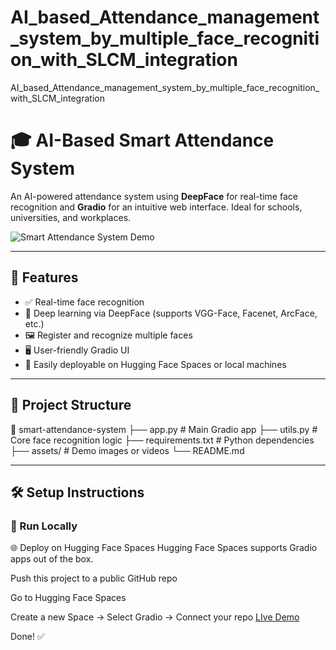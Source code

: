 # AI_based_Attendance_management_system_by_multiple_face_recognition_with_SLCM_integration
AI_based_Attendance_management_system_by_multiple_face_recognition_with_SLCM_integration
# 🎓 AI-Based Smart Attendance System

An AI-powered attendance system using **DeepFace** for real-time face recognition and **Gradio** for an intuitive web interface. Ideal for schools, universities, and workplaces.

![Smart Attendance System Demo](assets/demo.gif)

---

## 🚀 Features

- ✅ Real-time face recognition
- 🧠 Deep learning via DeepFace (supports VGG-Face, Facenet, ArcFace, etc.)
- 🖼️ Register and recognize multiple faces
- 🖥️ User-friendly Gradio UI
- 💾 Easily deployable on Hugging Face Spaces or local machines

---

## 📂 Project Structure

📁 smart-attendance-system
├── app.py # Main Gradio app
├── utils.py # Core face recognition logic
├── requirements.txt # Python dependencies
├── assets/ # Demo images or videos
└── README.md 


---

## 🛠️ Setup Instructions

### 🔧 Run Locally

🌐 Deploy on Hugging Face Spaces
Hugging Face Spaces supports Gradio apps out of the box.

Push this project to a public GitHub repo

Go to Hugging Face Spaces

Create a new Space → Select Gradio → Connect your repo
[LIve Demo](https://huggingface.co/spaces/girishgowda/AI_Attendance_System)

Done! ✅
